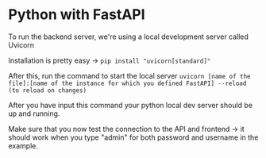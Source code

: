 # Python with FastAPI

To run the backend server, we're using a local development server called Uvicorn

Installation is pretty easy -> `pip install "uvicorn[standard]"`

After this, run the command to start the local server `uvicorn [name of the file]:[name of the instance for which you defined FastAPI] --reload (to reload on changes)`

After you have input this command your python local dev server should be up and running.

Make sure that you now test the connection to the API and frontend -> it should work when you type "admin" for both password and username in the example.
